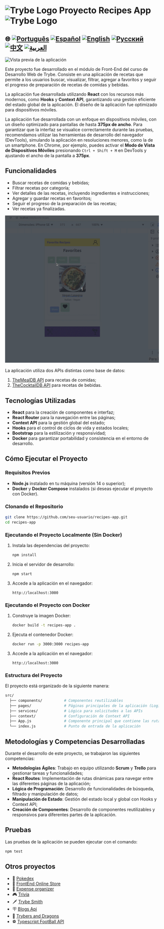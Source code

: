 # <img src="https://agenciars.com.br/wp-content/uploads/2022/06/Trybe.png" alt="Trybe Logo" width="52" height="30" /> Proyecto Recipes App <img src="https://agenciars.com.br/wp-content/uploads/2022/06/Trybe.png" alt="Trybe Logo" width="52" height="30" />

## 🌐 [![Português](https://img.shields.io/badge/Português-green)](https://github.com/SamuelRocha91/ProjectRecipesApp/blob/main/README.md) [![Español](https://img.shields.io/badge/Español-yellow)](https://github.com/SamuelRocha91/ProjectRecipesApp/blob/main/README_es.md) [![English](https://img.shields.io/badge/English-blue)](https://github.com/SamuelRocha91/ProjectRecipesApp/blob/main/README_en.md) [![Русский](https://img.shields.io/badge/Русский-lightgrey)](https://github.com/SamuelRocha91/ProjectRecipesApp/blob/main/README_ru.md) [![中文](https://img.shields.io/badge/中文-red)](https://github.com/SamuelRocha91/ProjectRecipesApp/blob/main/README_ch.md) [![العربية](https://img.shields.io/badge/العربية-orange)](https://github.com/SamuelRocha91/ProjectRecipesApp/blob/main/README_ar.md)

![Vista previa de la aplicación](./public/recipesAppOne.gif)

Este proyecto fue desarrollado en el módulo de Front-End del curso de Desarrollo Web de Trybe. Consiste en una aplicación de recetas que permite a los usuarios buscar, visualizar, filtrar, agregar a favoritos y seguir el progreso de preparación de recetas de comidas y bebidas.

La aplicación fue desarrollada utilizando **React** con los recursos más modernos, como **Hooks** y **Context API**, garantizando una gestión eficiente del estado global de la aplicación. El diseño de la aplicación fue optimizado para dispositivos móviles.

La aplicación fue desarrollada con un enfoque en dispositivos móviles, con un diseño optimizado para pantallas de hasta **375px de ancho**. Para garantizar que la interfaz se visualice correctamente durante las pruebas, recomendamos utilizar las herramientas de desarrollo del navegador (DevTools), simulando la aplicación en resoluciones menores, como la de un smartphone. En Chrome, por ejemplo, puedes activar el **Modo de Vista de Dispositivos Móviles** presionando `Ctrl + Shift + M` en DevTools y ajustando el ancho de la pantalla a **375px**.

## Funcionalidades

- Buscar recetas de comidas y bebidas;
- Filtrar recetas por categoría;
- Ver detalles de las recetas, incluyendo ingredientes e instrucciones;
- Agregar y guardar recetas en favoritos;
- Seguir el progreso de la preparación de las recetas;
- Ver recetas ya finalizadas.

![Vista previa de la aplicación](./public/recipesAppTwo.gif)

La aplicación utiliza dos APIs distintas como base de datos:

1. [TheMealDB API](https://www.themealdb.com/api.php) para recetas de comidas;
2. [TheCocktailDB API](https://www.thecocktaildb.com/api.php) para recetas de bebidas.

## Tecnologías Utilizadas

- **React** para la creación de componentes e interfaz;
- **React Router** para la navegación entre las páginas;
- **Context API** para la gestión global del estado;
- **Hooks** para el control de ciclos de vida y estados locales;
- **Bootstrap** para la estilización y responsividad;
- **Docker** para garantizar portabilidad y consistencia en el entorno de desarrollo.

## Cómo Ejecutar el Proyecto

### Requisitos Previos

- **Node.js** instalado en tu máquina (versión 14 o superior);
- **Docker** y **Docker Compose** instalados (si deseas ejecutar el proyecto con Docker).

### Clonando el Repositorio

```bash
git clone https://github.com/seu-usuario/recipes-app.git
cd recipes-app
```

### Ejecutando el Proyecto Localmente (Sin Docker)

1. Instala las dependencias del proyecto:

   ```bash
   npm install
   ```

2. Inicia el servidor de desarrollo:

   ```bash
   npm start
   ```

3. Accede a la aplicación en el navegador:

   ```
   http://localhost:3000
   ```

### Ejecutando el Proyecto con Docker

1. Construye la imagen Docker:

   ```bash
   docker build -t recipes-app .
   ```

2. Ejecuta el contenedor Docker:

   ```bash
   docker run -p 3000:3000 recipes-app
   ```

3. Accede a la aplicación en el navegador:

   ```
   http://localhost:3000
   ```

### Estructura del Proyecto

El proyecto está organizado de la siguiente manera:

```bash
src/
  ├── components/          # Componentes reutilizables
  ├── pages/               # Páginas principales de la aplicación (Login, Recetas, Favoritos, Perfil, etc.)
  ├── services/            # Lógica para solicitudes a las APIs
  ├── context/             # Configuración de Context API
  ├── App.js               # Componente principal que contiene las rutas
  └── index.js             # Punto de entrada de la aplicación
```

## Metodologías y Competencias Desarrolladas

Durante el desarrollo de este proyecto, se trabajaron las siguientes competencias:

- **Metodologías Ágiles**: Trabajo en equipo utilizando **Scrum** y **Trello** para gestionar tareas y funcionalidades;
- **React Routes**: Implementación de rutas dinámicas para navegar entre las diferentes páginas de la aplicación;
- **Lógica de Programación**: Desarrollo de funcionalidades de búsqueda, filtrado y manipulación de datos;
- **Manipulación de Estado**: Gestión del estado local y global con Hooks y Context API;
- **Creación de Componentes**: Desarrollo de componentes reutilizables y responsivos para diferentes partes de la aplicación.

## Pruebas

Las pruebas de la aplicación se pueden ejecutar con el comando:

```bash
npm test
```

## Otros proyectos

- 🐣 [Pokedex](https://github.com/SamuelRocha91/pokedex/blob/main/README_es.md)
- 🏪 [FrontEnd Online Store](https://github.com/SamuelRocha91/project-frontend-online-store/blob/main/README_es.md)
- 👛 [Expense organizer](https://github.com/SamuelRocha91/project-trybewallet/blob/main/README_es.md)
- 🎮 [Trivia](https://github.com/SamuelRocha91/trivia_game/blob/main/README_es.md)
- 🗡️ [Trybe Smith](https://github.com/SamuelRocha91/TrybeSmith/blob/main/README_es.md)
- 🪧 [Blogs Api](https://github.com/SamuelRocha91/BlogsApi/blob/main/README_es.md)
- 🐉 [Trybers and Dragons](https://github.com/SamuelRocha91/trybeAndDragons/blob/main/README_es.md)
- ⚽ [Typescript FootBall API](https://github.com/SamuelRocha91/trybeFutebolClube/blob/main/README_es.md)
